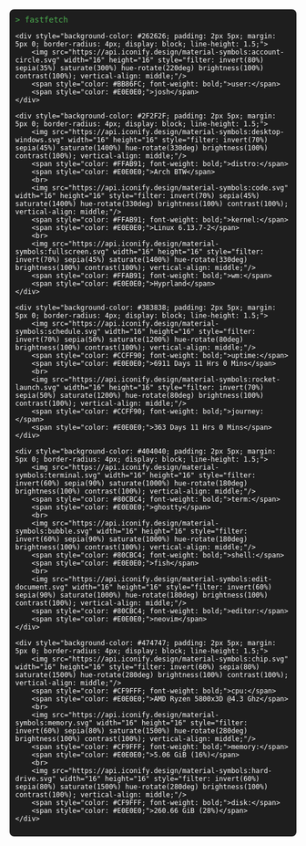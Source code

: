 <div style="background-color: #1E1E1E; padding: 10px; border-radius: 8px; font-family: monospace; color: #FFFFFF;">
    <span style="color: #4CAF50;">> fastfetch</span>

    <div style="background-color: #262626; padding: 2px 5px; margin: 5px 0; border-radius: 4px; display: block; line-height: 1.5;">
        <img src="https://api.iconify.design/material-symbols:account-circle.svg" width="16" height="16" style="filter: invert(80%) sepia(35%) saturate(300%) hue-rotate(220deg) brightness(100%) contrast(100%); vertical-align: middle;"/>
        <span style="color: #BB86FC; font-weight: bold;">user:</span>
        <span style="color: #E0E0E0;">josh</span>
    </div>

    <div style="background-color: #2F2F2F; padding: 2px 5px; margin: 5px 0; border-radius: 4px; display: block; line-height: 1.5;">
        <img src="https://api.iconify.design/material-symbols:desktop-windows.svg" width="16" height="16" style="filter: invert(70%) sepia(45%) saturate(1400%) hue-rotate(330deg) brightness(100%) contrast(100%); vertical-align: middle;"/>
        <span style="color: #FFAB91; font-weight: bold;">distro:</span>
        <span style="color: #E0E0E0;">Arch BTW</span>
        <br>
        <img src="https://api.iconify.design/material-symbols:code.svg" width="16" height="16" style="filter: invert(70%) sepia(45%) saturate(1400%) hue-rotate(330deg) brightness(100%) contrast(100%); vertical-align: middle;"/>
        <span style="color: #FFAB91; font-weight: bold;">kernel:</span>
        <span style="color: #E0E0E0;">Linux 6.13.7-2</span>
        <br>
        <img src="https://api.iconify.design/material-symbols:fullscreen.svg" width="16" height="16" style="filter: invert(70%) sepia(45%) saturate(1400%) hue-rotate(330deg) brightness(100%) contrast(100%); vertical-align: middle;"/>
        <span style="color: #FFAB91; font-weight: bold;">wm:</span>
        <span style="color: #E0E0E0;">Hyprland</span>
    </div>

    <div style="background-color: #383838; padding: 2px 5px; margin: 5px 0; border-radius: 4px; display: block; line-height: 1.5;">
        <img src="https://api.iconify.design/material-symbols:schedule.svg" width="16" height="16" style="filter: invert(70%) sepia(50%) saturate(1200%) hue-rotate(80deg) brightness(100%) contrast(100%); vertical-align: middle;"/>
        <span style="color: #CCFF90; font-weight: bold;">uptime:</span>
        <span style="color: #E0E0E0;">6911 Days 11 Hrs 0 Mins</span>
        <br>
        <img src="https://api.iconify.design/material-symbols:rocket-launch.svg" width="16" height="16" style="filter: invert(70%) sepia(50%) saturate(1200%) hue-rotate(80deg) brightness(100%) contrast(100%); vertical-align: middle;"/>
        <span style="color: #CCFF90; font-weight: bold;">journey:</span>
        <span style="color: #E0E0E0;">363 Days 11 Hrs 0 Mins</span>
    </div>

    <div style="background-color: #404040; padding: 2px 5px; margin: 5px 0; border-radius: 4px; display: block; line-height: 1.5;">
        <img src="https://api.iconify.design/material-symbols:terminal.svg" width="16" height="16" style="filter: invert(60%) sepia(90%) saturate(1000%) hue-rotate(180deg) brightness(100%) contrast(100%); vertical-align: middle;"/>
        <span style="color: #80CBC4; font-weight: bold;">term:</span>
        <span style="color: #E0E0E0;">ghostty</span>
        <br>
        <img src="https://api.iconify.design/material-symbols:bubble.svg" width="16" height="16" style="filter: invert(60%) sepia(90%) saturate(1000%) hue-rotate(180deg) brightness(100%) contrast(100%); vertical-align: middle;"/>
        <span style="color: #80CBC4; font-weight: bold;">shell:</span>
        <span style="color: #E0E0E0;">fish</span>
        <br>
        <img src="https://api.iconify.design/material-symbols:edit-document.svg" width="16" height="16" style="filter: invert(60%) sepia(90%) saturate(1000%) hue-rotate(180deg) brightness(100%) contrast(100%); vertical-align: middle;"/>
        <span style="color: #80CBC4; font-weight: bold;">editor:</span>
        <span style="color: #E0E0E0;">neovim</span>
    </div>

    <div style="background-color: #474747; padding: 2px 5px; margin: 5px 0; border-radius: 4px; display: block; line-height: 1.5;">
        <img src="https://api.iconify.design/material-symbols:chip.svg" width="16" height="16" style="filter: invert(60%) sepia(80%) saturate(1500%) hue-rotate(280deg) brightness(100%) contrast(100%); vertical-align: middle;"/>
        <span style="color: #CF9FFF; font-weight: bold;">cpu:</span>
        <span style="color: #E0E0E0;">AMD Ryzen 5800x3D @4.3 Ghz</span>
        <br>
        <img src="https://api.iconify.design/material-symbols:memory.svg" width="16" height="16" style="filter: invert(60%) sepia(80%) saturate(1500%) hue-rotate(280deg) brightness(100%) contrast(100%); vertical-align: middle;"/>
        <span style="color: #CF9FFF; font-weight: bold;">memory:</span>
        <span style="color: #E0E0E0;">5.06 GiB (16%)</span>
        <br>
        <img src="https://api.iconify.design/material-symbols:hard-drive.svg" width="16" height="16" style="filter: invert(60%) sepia(80%) saturate(1500%) hue-rotate(280deg) brightness(100%) contrast(100%); vertical-align: middle;"/>
        <span style="color: #CF9FFF; font-weight: bold;">disk:</span>
        <span style="color: #E0E0E0;">260.66 GiB (28%)</span>
    </div>
</div>
